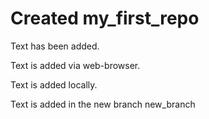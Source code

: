 # Created my_first_repo

Text has been added.

Text is added via web-browser.

Text is added locally.

Text is added in the new branch new_branch